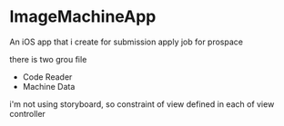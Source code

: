 # ImageMachineApp
An iOS app that i create for submission apply job for prospace

there is two grou file
- Code Reader
- Machine Data

i'm not using storyboard, so constraint of view defined in each of view controller
